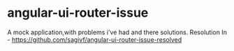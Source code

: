 angular-ui-router-issue
=======================

A mock application,with problems i've had and there solutions.
Resolution In - https://github.com/sagivf/angular-ui-router-issue-resolved 
